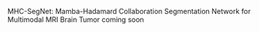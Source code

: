 MHC-SegNet: Mamba-Hadamard Collaboration Segmentation Network  for Multimodal MRI Brain Tumor coming soon
